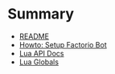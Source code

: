 # Summary

- [README](../../README.md)
- [Howto: Setup Factorio Bot](./howto_setup.md)
- [Lua API Docs](./lua.md)
- [Lua Globals](./LuaGlobals.md)

